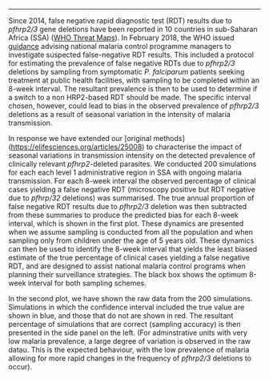 ---

Since 2014, false negative rapid diagnostic test (RDT) results due to *pfhrp2/3* gene deletions have been reported in 10 countries in sub-Saharan Africa (SSA) ([WHO Threat Maps](http://www.who.int/malaria/maps/threats-about/en/)). In February 2018, the WHO issued [guidance](http://www.who.int/malaria/publications/atoz/hrp2-deletion-protocol/en/) advising national malaria control programme managers to investigate suspected false-negative RDT results. This included a protocol for estimating the prevalence of false negative RDTs due to *pfhrp2/3* deletions by sampling from symptomatic *P. falciparum* patients seeking treatment at public health facilities, with sampling to be completed within an 8-week interval. The resultant prevalence is then to be used to determine if a switch to a non HRP2-based RDT should be made. The specific interval chosen, however, could lead to bias in the observed prevalence of *pfhrp2/3* deletions as a result of seasonal variation in the intensity of malaria transmission.

In response we have extended our [original methods] (https://elifesciences.org/articles/25008) to characterise the impact of seasonal variations in transmission intensity on the detected prevalence of clinically relevant *pfhrp2*-deleted parasites. We conducted 200 simulations for each each level 1 administrative region in SSA with ongoing malaria transmission. For each 8-week interval the observed percentage of clinical cases yielding a false negative RDT (microscopy positive but RDT negative due to *pfhrp/32* deletions) was summarised. The true annual proportion of false negative RDT results due to *pfhrp2/3* deletion was then subtracted from these summaries to produce the predicted bias for each 8-week interval, which is shown in the first plot. These dynamics are presented when we assume sampling is conducted from all the population and when sampling only from children under the age of 5 years old. These dynamics can then be used to identify the 8-week interval that yields the least biased estimate of the true percentage of clinical cases yielding a false negative RDT, and are designed to assist national malaria control programs when planning their surveillance strategies. The black box shows the optimum 8-week interval for both sampling schemes.  

In the second plot, we have shown the raw data from the 200 simulations. Simulations in which the confidence interval included the true value are shown in blue, and those that do not are shown in red. The resultant percentage of simulations that are correct (sampling accuracy) is then presented in the side panel on the left. (For adminstrative units with very low malaria prevalence, a large degree of variation is observed in the raw datau. This is the expected behaviour, with the low prevalence of malaria allowing for more rapid changes in the frequency of *pfhrp2/3* deletions to occur).


